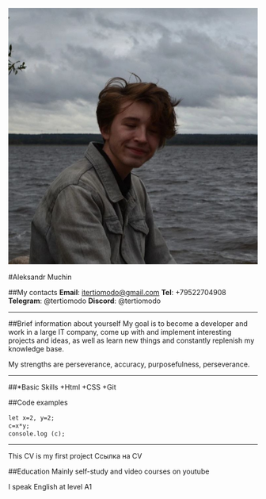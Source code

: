 ![avtar](img/avatar.jpg)

#Aleksandr Muchin

##My contacts
**Email**: itertiomodo@gmail.com
**Tel**: +79522704908
**Telegram**: @tertiomodo
**Discord**: @tertiomodo 
*****
##Brief information about yourself
My goal is to become a developer and work in a large IT company, come up with and implement interesting projects and ideas, as well as learn new things and constantly replenish my knowledge base. 

My strengths are perseverance, accuracy, purposefulness, perseverance.
*****
##*Basic Skills
    +Html
    +CSS
    +Git

##Code examples
```
let x=2, y=2;
c=x*y;
console.log (c);
```
*****
This CV is my first project
Ссылка на CV 

##Education
Mainly self-study and video courses on youtube

I speak English at level A1
